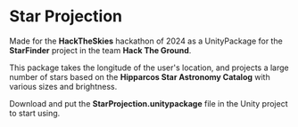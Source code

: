 # Star Projection

Made for the **HackTheSkies** hackathon of 2024 as a UnityPackage for the **StarFinder** project in the team **Hack The Ground**.

This package takes the longitude of the user's location, and projects a large number of stars based on the **Hipparcos Star Astronomy Catalog** with various sizes and brightness.

Download and put the **StarProjection.unitypackage** file in the Unity project to start using.